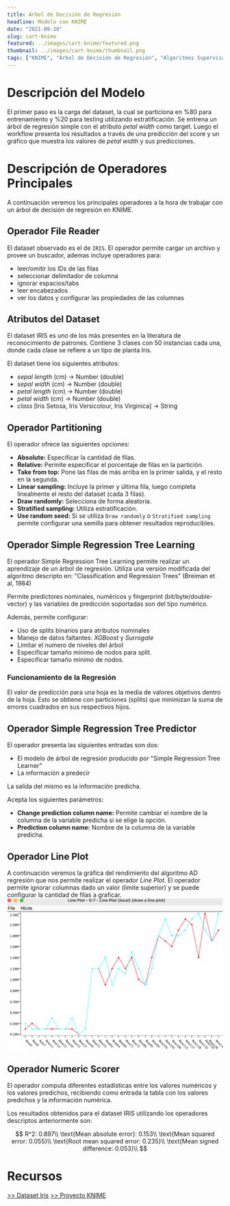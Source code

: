 ```yaml
---
title: Árbol de Decisión de Regresión
headline: Modelo con KNIME
date: "2021-09-20"
slug: cart-knime
featured: ../images/cart-knime/featured.png
thumbnail: ../images/cart-knime/thumbnail.png
tags: ["KNIME", "Árbol de Decisión de Regresión", "Algoritmos Supervisados"]
---
```


# Descripción del Modelo 
El primer paso es la carga del dataset, la cual se particiona en %80 para
entrenamiento y %20 para testing utilizando estratificación. Se entrena un
árbol de regresión simple con el atributo _petal width_ como target.  Luego el
workflow presenta los resultados a través de una predicción del score y un
gráfico que muestra los valores de _petal width_ y sus predicciones.

# Descripción de Operadores Principales
A continuación veremos los principales operadores a la hora de trabajar con un
árbol de decisión de regresión en KNIME. 

## Operador File Reader
El dataset observado es el de `IRIS`. El operador permite cargar un archivo
y provee un buscador, ademas incluye operadores para:

- leer/omitir los IDs de las filas
- seleccionar delimitador de columna
- ignorar espacios/tabs
- leer encabezados
- ver los datos y configurar las propiedades de las columnas

## Atributos del Dataset
El dataset IRIS es uno de los más presentes en la literatura de reconocimiento de
patrones. Contiene 3 clases con 50 instancias cada una, donde cada clase se refiere
a un tipo de planta Iris.


El dataset tiene los siguientes atributos:
- _sepal length_ (cm) -> Number (double)
- _sepal width_ (cm) -> Number (double)
- _petal length_ (cm) -> Number (double)
- _petal width_ (cm) -> Number (double)
- _class_ [Iris Setosa, Iris Versicolour, Iris Virginica] -> String
 
## Operador Partitioning
El operador ofrece las siguientes opciones:

- **Absolute:** Especificar la cantidad de filas.
- **Relative:** Permite especificar el porcentaje de filas en la partición.
- **Take from top:** Pone las filas de más arriba en la primer salida, y el
  resto en la segunda.
- **Linear sampling:** Incluye la primer y última fila, luego completa 
  linealmente el resto del dataset (cada 3 filas).
- **Draw randomly:** Selecciona de forma aleatoria.
- **Stratified sampling:** Utiliza estratificación.
- **Use random seed:** Si se utiliza `Draw randomly` o `Stratified sampling`
  permite configurar una semilla para obtener resultados reproducibles.

## Operador Simple Regression Tree Learning
El operador Simple Regression Tree Learning permite realizar un aprendizaje de un árbol
de regresión. Utiliza una versión modificada del algoritmo descripto en:
"Classification and Regression Trees" (Breiman et al, 1984)

Permite predictores nominales, numéricos y fingerprint (bit/byte/double-vector) y las
variables de predicción soportadas son del tipo numérico.

Además, permite configurar:

- Uso de splits binarios para atributos nominales
- Manejo de datos faltantes: _XGBoost_ y _Surrogate_
- Limitar el numero de niveles del árbol
- Especificar tamaño mínimo de nodos para split.
- Especificar tamaño mínimo de nodos.

### Funcionamiento de la Regresión
El valor de predicción para una hoja es la media de valores objetivos dentro de
la hoja.  Esto se obtiene con particiones (splits) que minimizan la suma de
errores cuadrados en sus respectivos hijos.

## Operador Simple Regression Tree Predictor
El operador presenta las siguientes entradas son dos:

- El modelo de árbol de regresión producido por "Simple Regression Tree
  Learner"
- La información a predecir

La salida del mismo es la información predicha.

Acepta los siguientes parámetros:
- **Change prediction column name:** Permite cambiar el nombre de la columna
  de la variable predicha si se elige la opción.
- **Prediction column name:** Nombre de la columna de la variable predicha.

## Operador Line Plot
A continuación veremos la gráfica del rendimiento del algoritmo AD regresión que nos
permite realizar el operador _Line Plot_. El operador permite ignorar columnas dado
un valor (limite superior) y se puede configurar la cantidad de filas a graficar.
![Rendimiento del algoritmo AD regresión](../images/cart-knime/plot.png)


## Operador Numeric Scorer
El operador computa diferentes estadísticas entre los valores numéricos y los
valores predichos, recibiendo como entrada la tabla con los valores predichos y
la información numérica.

Los resultados obtenidos para el dataset IRIS utilizando los operadores descriptos
anteriormente son:

$$
R^2: 0.897\\
\text{Mean absolute error}: 0.153\\
\text{Mean squared error: 0.055}\\
\text{Root mean squared error: 0.235}\\
\text{Mean signed difference: 0.053}\\
$$

# Recursos
[>> Dataset Iris](iris.data)
[>> Proyecto KNIME](cart-knime.knwf)
